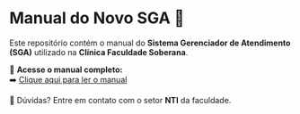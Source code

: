 # Manual do Novo SGA 🏥

Este repositório contém o manual do **Sistema Gerenciador de Atendimento (SGA)** utilizado na **Clínica Faculdade Soberana**.

📖 **Acesse o manual completo:**  
➡️ [Clique aqui para ler o manual](painelclinica.md)

📌 Dúvidas? Entre em contato com o setor **NTI** da faculdade.
